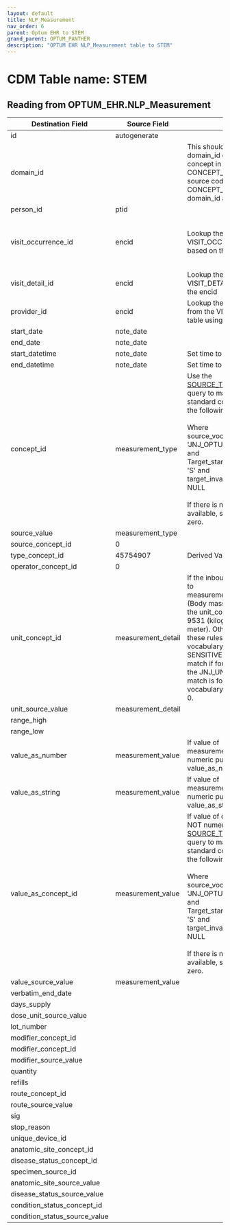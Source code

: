 ```yaml
---
layout: default
title: NLP_Measurement
nav_order: 6
parent: Optum EHR to STEM
grand_parent: OPTUM_PANTHER
description: "OPTUM EHR NLP_Measurement table to STEM"
---
```


# CDM Table name: STEM

## Reading from OPTUM_EHR.NLP_Measurement

|     Destination Field    |     Source Field    |     Logic    |     Comment    |
|-|-|-|-|
| id | autogenerate  | | |
| domain_id |   | This should be the domain_id of the standard concept in the CONCEPT_ID field. If a source code is mapped to CONCEPT_ID 0, put the domain_id as Observation.| |
| person_id | ptid | | |
| visit_occurrence_id | encid | Lookup the VISIT_OCCURRENCE_ID based on the encid |If encid is blank then use note_date to determine which VISIT_OCCURRENCE_ID the diagnosis should be associated to|
| visit_detail_id| encid | Lookup the VISIT_DETAIL_ID based on the encid|If encid is blank then leave VISIT_DETAIL_ID blank|
| provider_id |  encid | Lookup the PROVIDER_ID from the VISIT_DETAIL table using the encid|If encid is blank then leave PROVIDER_ID blank|
| start_date | note_date  | | |
| end_date | note_date | | | 
| start_datetime | note_date | Set time to midnight| |
| end_datetime | note_date| Set time to midnight| |
| concept_id |measurement_type |Use the [SOURCE_TO_STANDARD](https://github.com/OHDSI/ETL-LambdaBuilder/blob/master/docs/Standard%20Queries/SOURCE_TO_STANDARD.sql) query to map the code to standard concept(s) with the following filters: <br> <br>  Where source_vocabulary_id = 'JNJ_OPTUM_EHR_NLPM'  and Target_standard_concept = 'S'  and target_invalid_reason is NULL<br><br>If there is no mapping available, set concept_id to zero.| |
|source_value|measurement_type|||
| source_concept_id |0 || |
| type_concept_id | 45754907  | Derived Value| | 
| operator_concept_id |0 | | |
| unit_concept_id | measurement_detail | If the inbound record maps to measurement_concept_id = (Body mass index), then set the unit_concept_id to 9531 (kilogram per square meter). Otherwise, follow these rules: Map to UCUM vocabulary using a CASE-SENSITIVE matching; if no match if found, match to the JNJ_UNITS STCM. If no match is found in either vocabulary, set this field to 0.| |
| unit_source_value | measurement_detail | | |
| range_high | |  | | 
| range_low |  | | |
| value_as_number | measurement_value | If value of measurement_value is numeric put in value_as_number| |
| value_as_string | measurement_value | If value of measurement_value is NOT numeric put in value_as_string | |
| value_as_concept_id | measurement_value |If value of obs_result is NOT numeric use the [SOURCE_TO_STANDARD](https://github.com/OHDSI/ETL-LambdaBuilder/blob/master/docs/Standard%20Queries/SOURCE_TO_STANDARD.sql) query to map the code to standard concept(s) with the following filters: <br> <br>  Where source_vocabulary_id = 'JNJ_OPTUM_EHR_LABRES'  and Target_standard_concept = 'S'  and target_invalid_reason is NULL<br><br>If there is no mapping available, set concept_id to zero. | |
| value_source_value | measurement_value | | |
| verbatim_end_date |   | | |
| days_supply |  | | |
| dose_unit_source_value |  | | |
| lot_number |  | | |
| modifier_concept_id |   | | |
| modifier_concept_id |  | | |
| modifier_source_value |  | | |
| quantity |  | | |
| refills |  | | |
| route_concept_id |  | | |
| route_source_value |  | | |
| sig |   | | |
| stop_reason |  | | |
| unique_device_id |  | | |
| anatomic_site_concept_id |  | | |
| disease_status_concept_id |   | | |
| specimen_source_id | | | |
| anatomic_site_source_value |  | | |
| disease_status_source_value |  | | |
| condition_status_concept_id | | | |
| condition_status_source_value | | | |